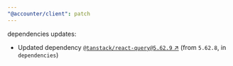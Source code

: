 ```yaml
---
"@accounter/client": patch
---
```

dependencies updates:
  - Updated dependency [`@tanstack/react-query@5.62.9` ↗︎](https://www.npmjs.com/package/@tanstack/react-query/v/5.62.9) (from `5.62.8`, in `dependencies`)
